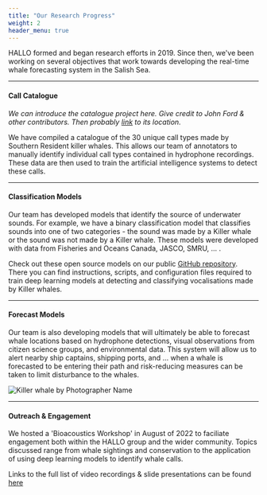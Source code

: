 ```yaml
---
title: "Our Research Progress"
weight: 2
header_menu: true
---
```


HALLO formed and began research efforts in 2019. Since then, we've been working on several objectives that work towards developing the real-time whale forecasting system in the Salish Sea.

---

#### Call Catalogue

*We can introduce the catalogue project here. Give credit to John Ford & other contributors. 
Then probably [link](/catalogue) to its location.* 

We have compiled a catalogue of the 30 unique call types made by Southern Resident killer whales. This allows our team of annotators to manually identify individual call types contained in hydrophone recordings. These data are then used to train the artificial intelligence systems to detect these calls. 

---

#### Classification Models 

Our team has developed models that identify the source of underwater sounds. For example, we have a binary classification model that classifies sounds into one of two categories - the sound was made by a Killer whale or the sound was not made by a Killer whale. These models were developed with data from Fisheries and Oceans Canada, JASCO, SMRU, ... . 
 
Check out these open source models on our public [GitHub repository](https://github.com/coastal-science/HALLO-models). There you can find instructions, scripts, and configuration files required to train deep learning models at detecting and classifying vocalisations made by Killer whales.

---

#### Forecast Models

Our team is also developing models that will ultimately be able to forecast whale locations based on hydrophone detections, visual observations from citizen science groups, and environmental data. This system will allow us to alert nearby ship captains, shipping ports, and ... when a whale is forecasted to be entering their path and risk-reducing measures can be taken to limit disturbance to the whales.

![Killer whale by Photographer Name](../images/credit&cropped_rainblow_whale.JPG)

---

#### Outreach & Engagement

We hosted a 'Bioacoustics Workshop' in August of 2022 to faciliate engagement both within the HALLO group and the wider community. Topics discussed range from whale sightings and conservation to the application of using deep learning models to identify whale calls.

Links to the full list of video recordings & slide presentations can be found [here](SFU-HALLO-Bioacoustics-workshop-2022.html)
